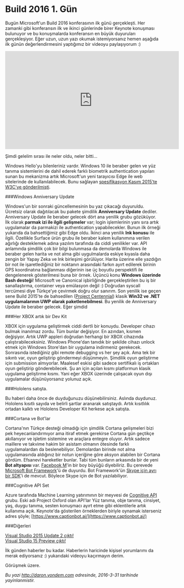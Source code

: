 # Build 2016 1. Gün 

Bugün Microsoft'un Build 2016 konferasının ilk günü gerçekleşti. Her zamanki gibi konferansın ilk ve ikinci günlerinde birer Keynote konuşması bulunuyor ve bu konuşmalarda konferansın en büyük duyuruları gerçekleşiyor. Eğer uzun, uzun yazı okumak istemiyorsanız hemen aşağıda ilk günün değerlendirmesini yaptığımız bir videoyu paylaşıyorum :)

<iframe width="560" height="315" src="https://www.youtube.com/embed/w3ftCHBnI1s" frameborder="0" allowfullscreen></iframe>

Şimdi gelelim sırası ile neler oldu, neler bitti... 

Windows Hello'yu bilenleriniz vardır. Windows 10 ile beraber gelen ve yüz tanıma sistemlerini de dahil ederek farklı biometrik authentication yapıları sunan bu mekanizma artık Microsoft'un yeni tarayıcısı Edge ile web sitelerinde de kullanılabilecek. Bunu sağlayan [spesifikasyon Kasım 2015'te W3C'ye gönderilmişti](https://www.w3.org/Submission/2015/02/).

###Windows Anniversary Update   

Windows'un bir sonraki güncellemesinin bu yaz çıkacağı duyuruldu. Ücretsiz olarak dağıtılacak bu pakete şimdilik **Anniversary Update** dediler. Anniversary Update ile beraber gelecek dört ana yenilik grubu gözüküyor. İlk olarak **parmak izi ile ilgili gelişmeler** var; login işlemlerinin yanı sıra artık uygulamalar da parmakizi ile authentication yapabilecekler. Bunun ilk örneği yukarıda da bahsettiğimiz gibi Edge oldu. İkinci ana yenilik **Ink konusu** ile ilgili. Özellikle Surface ürün grubu ile beraber kalem kullanımına verilen ağırlığı desteklemek adına yazılım tarafında da ciddi yenilikler var. API anlamında şimdilik çok bir bilgi bulunmasa da demolarda Windows ile beraber gelen harita ve not alma gibi uygulmalarda eskiye kıyasla daha zengin bir Yapay Zeka ve Ink birleşimi görülüyor. Harita üzerine elle yazdığın bir not ile işaretlediğiniz bir noktanın arasındaki farkın ayırt edilerek birinin GPS koordinatına bağlanması diğerinin ise üç boyutlu perspektifi ile dengelenerek gösterilmesi buna bir örnek. Üçüncü konu **Windows üzerinde Bash desteği**! Microsoft ve Canonical işbirliğinde gerçekleştirilen bu iş bir sanallaştırma, container veya emülasyon değil :) Doğrudan syscall tercümesi diye Türkçe'ye çevirmek doğru olur sanırım. Son yenilik ise geçen sene Build 2015'te de bahsedilen ([Project Centennial](https://devpreviewsignup.windows.com/)) klasik **Win32 ve .NET uygulamalarının UWP olarak paketlenebilmesi**. Bu yenilik de Anniversary Update ile beraber gelecek. Eğer şimdid

###Her XBOX artık bir Dev Kit   

XBOX için uygulama geliştirmek ciddi dertli bir konuydu. Developer cihazı bulmak inanılmaz zordu. Tüm bunlar değişiyor. En azından, kısmen değişiyor. Artık UWP appleri doğrudan herhangi bir XBOX cihazında çalıştırabileceksiniz. Windows Phone'dan tanıdık bir şekilde cihazı unlock etmek için Windows Store'dan bir uygulama indirmeniz gerekecek. Sonrasında istediğiniz gibi remote debugging vs her şey açık. Ama tek bir sıkıntı var, oyun geliştirip göndermeyi düşünmeyin. Şimdilik oyun geliştirme için submission almıyorlar. Maalesef eskisi gibi sadece sertifikalı iş ortakları oyun geliştirip gönderebilecek. Şu an için açılan kısmı platformun klasik uygulama geliştirme kısmı. Yani eğer XBOX üzerinde çalışacak oyun dışı uygulamalar düşünüyorsanız yolunuz açık.

###Hololens satışta.   

Bu haberi daha önce de duyduğunuzu düşünebilirsiniz. Aslında duydunuz. Hololens kısıtlı sayıda ve belirli şartlar aranarak satıştaydı. Artık kısıtlılık ortadan kalktı ve Hololens Developer Kit herkese açık satışta. 

###Cortana ve Bot'lar   

Cortana'nın Türkçe desteği olmadığı için şimdilik Cortana gelişmeleri bizi pek heyecanlandırmıyor ama itiraf etmek gerekirse Cortana gün geçtikçe akıllanıyor ve işletim sistemine ve araçlara entegre oluyor. Artık sadece maillere ve takvime hakim bir asistam olmanın ötesinde farklı uygulamalardan da beslenebiliyor. Demolardan birinde not alma uygulamasında aldığınız bir notun içeriğine göre aksyon alabilen bir Cortana gördüm. Efsanevi hareketler bunlar. Tabi tüm bunların arkasında bir de yeni **Bot altyapısı** var. [Facebook M](http://www.theguardian.com/technology/2015/aug/27/facebook-m-virtual-assistant-siri-google-now)'in bir boy büyüğü diyebiliriz. Bu çerevede [Microsoft Bot Framework](https://dev.botframework.com/)'ü de duyurdu. Bot Framework'ün [Skype için ayrı bir SDK](http://www.skype.com/en/developer/)'i de mevcut. Böylece Skype için de Bot yazılabiliyor. 

###Cognitive API Set   

Azure tarafında Machine Learning yatırımının bir meyvesi de [Cognitive API](https://www.microsoft.com/cognitive-services) grubu. Eski adı Project Oxford olan API'lar Yüz tanıma, obje tanıma, cinsiyet, yaş, duygu tanıma, sesten konuşmacı ayırt etme gibi eklentilerle artık kullanıma açık. Keynote'da gösterilen örneklerden biriyle oynamak isterseniz adres şöyle; [https://www.captionbot.ai/](https://www.captionbot.ai/)

###Diğerleri   

[Visual Studio 2015 Update 2 çıktı!](http://go.microsoft.com/fwlink/?LinkId=691129)  
[Visual Studio 15 Preview çıktı!](https://www.visualstudio.com/downloads/visual-studio-next-downloads-vs) 

İlk günden haberler bu kadar. Haberlerin haricinde kişisel yorumlarımı da merak ediyorsanız :) yukarıdaki videoyu kaçırmayın derim.

Görüşmek üzere.


*Bu yazi http://daron.yondem.com adresinde, 2016-3-31 tarihinde yayinlanmistir.*